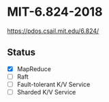 # MIT-6.824-2018
https://pdos.csail.mit.edu/6.824/

## Status
- [x] MapReduce
- [ ] Raft
- [ ] Fault-tolerant K/V Service
- [ ] Sharded K/V Service
